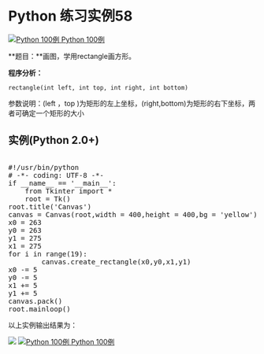 Python 练习实例58
=============

 [![Python 100例](../images/up.gif)
 Python 100例](python-100-examples.html)


 **题目：**画图，学用rectangle画方形。　　　

 **程序分析：**

 
```
rectangle(int left, int top, int right, int bottom)
```

  参数说明：(left ，top )为矩形的左上坐标，(right,bottom)为矩形的右下坐标，两者可确定一个矩形的大小 

  实例(Python 2.0+)
---------------

 <pre>

#!/usr/bin/python
# -*- coding: UTF-8 -*-
if __name__ == '__main__':
    from Tkinter import *
    root = Tk()
root.title('Canvas')
canvas = Canvas(root,width = 400,height = 400,bg = 'yellow')
x0 = 263
y0 = 263
y1 = 275
x1 = 275
for i in range(19):
        canvas.create_rectangle(x0,y0,x1,y1)
x0 -= 5
y0 -= 5
x1 += 5
y1 += 5
canvas.pack()
root.mainloop()
</pre>

 以上实例输出结果为：

 ![](http://www.runoob.com/wp-content/uploads/2015/10/tk3.jpg)
 [![Python 100例](../images/up.gif)
 Python 100例](python-100-examples.html)